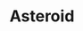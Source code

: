 ---
mission_id: asteroid
editorsChoice: 
title: "Asteroid"
authors: 
    - "Eric Pauker"
date: 
filename: "asteroid.zip"
description: "An asteroid has been tracked entering the Korrar system. Though a seemingly normal occurence, rebel probes have detected Imperial ships in it's vicinity and also some possible structures on it's surface. Rebel spies claim that the Empire is establishing an attack base on the asteroid, which they plan to use to launch an offensive against the rebellion. Kyle is smuggled onto the asteroid on a small cargo ship delivering supplies. He must enter the facility and disable it's defenses, so that the Rebels can move in and seize control."
cover: "asteroid.png"
levelReplaced:	SECBASE
difficulty: yes
bm:	yes
fme: yes
wax: no
three_do: yes
voc: yes
gmd: no
vue: yes
lfd: yes
base: "New level from scratch" 
editors: "WDFUSE 2.00"

---